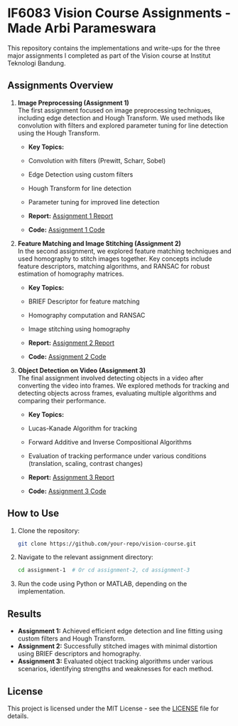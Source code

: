 
   # IF6083 Vision Course Assignments - Made Arbi Parameswara

   This repository contains the implementations and write-ups for the three major assignments I completed as part of the Vision course at Institut Teknologi Bandung.

   ## Assignments Overview

   1. **Image Preprocessing (Assignment 1)**  
      The first assignment focused on image preprocessing techniques, including edge detection and Hough Transform. We used methods like convolution with filters and explored parameter tuning for line detection using the Hough Transform.

      - **Key Topics:**
      - Convolution with filters (Prewitt, Scharr, Sobel)
      - Edge Detection using custom filters
      - Hough Transform for line detection
      - Parameter tuning for improved line detection

      - **Report:** [Assignment 1 Report](./Assignment-1/Assignment-1.pdf)  
      - **Code:** [Assignment 1 Code](./Assignment-1)

   2. **Feature Matching and Image Stitching (Assignment 2)**  
      In the second assignment, we explored feature matching techniques and used homography to stitch images together. Key concepts include feature descriptors, matching algorithms, and RANSAC for robust estimation of homography matrices.

      - **Key Topics:**
      - BRIEF Descriptor for feature matching
      - Homography computation and RANSAC
      - Image stitching using homography

      - **Report:** [Assignment 2 Report](./Assignment-2/Made_Arbi_Parameswara_23522002.pdf)  
      - **Code:** [Assignment 2 Code](./Assignment-2)

   3. **Object Detection on Video (Assignment 3)**  
      The final assignment involved detecting objects in a video after converting the video into frames. We explored methods for tracking and detecting objects across frames, evaluating multiple algorithms and comparing their performance.

      - **Key Topics:**
      - Lucas-Kanade Algorithm for tracking
      - Forward Additive and Inverse Compositional Algorithms
      - Evaluation of tracking performance under various conditions (translation, scaling, contrast changes)

      - **Report:** [Assignment 3 Report](./Assignment-3/Assignment-3.pdf)  
      - **Code:** [Assignment 3 Code](./Assignment-3)

   ## How to Use
   1. Clone the repository:
      ```bash
      git clone https://github.com/your-repo/vision-course.git
      ```
   2. Navigate to the relevant assignment directory:
      ```bash
      cd assignment-1  # Or cd assignment-2, cd assignment-3
      ```
   3. Run the code using Python or MATLAB, depending on the implementation.

   ## Results

   - **Assignment 1:** Achieved efficient edge detection and line fitting using custom filters and Hough Transform.
   - **Assignment 2:** Successfully stitched images with minimal distortion using BRIEF descriptors and homography.
   - **Assignment 3:** Evaluated object tracking algorithms under various scenarios, identifying strengths and weaknesses for each method.

   ## License
   This project is licensed under the MIT License - see the [LICENSE](LICENSE) file for details.
